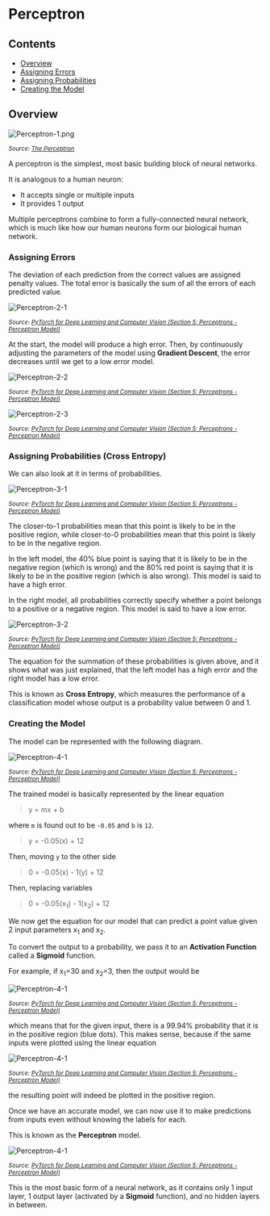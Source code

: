 # Perceptron

## Contents

* [Overview](#overview)
* [Assigning Errors](#assigning-errors)
* [Assigning Probabilities](#assigning-probabilities-cross-entropy)
* [Creating the Model](#creating-the-model)

## Overview

![Perceptron-1.png](./Perceptron/Perceptron-1-Intro.png)

<sub><i>Source: [The Perceptron](https://towardsdatascience.com/the-perceptron-3af34c84838c)</i></sub>

A perceptron is the simplest, most basic building block of neural networks.

It is analogous to a human neuron:
* It accepts single or multiple inputs
* It provides 1 output

Multiple perceptrons combine to form a fully-connected neural network, which is much like how our human neurons form our biological human network.

### Assigning Errors

The deviation of each prediction from the correct values are assigned penalty values. The total error is basically the sum of all the errors of each predicted value.

![Perceptron-2-1](./Perceptron/Perceptron-2-AssignPenalties-1.png)

<sub><i>Source: [PyTorch for Deep Learning and Computer Vision (Section 5: Perceptrons - Perceptron Model)](https://www.udemy.com/course/pytorch-for-deep-learning-and-computer-vision/)</i></sub>

At the start, the model will produce a high error. Then, by continuously adjusting the parameters of the model using **Gradient Descent**, the error decreases until we get to a low error model.

![Perceptron-2-2](./Perceptron/Perceptron-2-AssignPenalties-2.png)

<sub><i>Source: [PyTorch for Deep Learning and Computer Vision (Section 5: Perceptrons - Perceptron Model)](https://www.udemy.com/course/pytorch-for-deep-learning-and-computer-vision/)</i></sub>

![Perceptron-2-3](./Perceptron/Perceptron-2-AssignPenalties-3.png)

<sub><i>Source: [PyTorch for Deep Learning and Computer Vision (Section 5: Perceptrons - Perceptron Model)](https://www.udemy.com/course/pytorch-for-deep-learning-and-computer-vision/)</i></sub>

### Assigning Probabilities (Cross Entropy)

We can also look at it in terms of probabilities.

![Perceptron-3-1](./Perceptron/Perceptron-3-AssignProbabilities-1.png)

<sub><i>Source: [PyTorch for Deep Learning and Computer Vision (Section 5: Perceptrons - Perceptron Model)](https://www.udemy.com/course/pytorch-for-deep-learning-and-computer-vision/)</i></sub>

The closer-to-1 probabilities mean that this point is likely to be in the positive region, while closer-to-0 probabilities mean that this point is likely to be in the negative region.

In the left model, the 40% blue point is saying that it is likely to be in the negative region (which is wrong) and the 80% red point is saying that it is likely to be in the positive region (which is also wrong). This model is said to have a high error.

In the right model, all probabilities correctly specify whether a point belongs to a positive or a negative region. This model is said to have a low error.

![Perceptron-3-2](./Perceptron/Perceptron-3-AssignProbabilities-2.png)

<sub><i>Source: [PyTorch for Deep Learning and Computer Vision (Section 5: Perceptrons - Perceptron Model)](https://www.udemy.com/course/pytorch-for-deep-learning-and-computer-vision/)</i></sub>

The equation for the summation of these probabilities is given above, and it shows what was just explained, that the left model has a high error and the right model has a low error.

This is known as **Cross Entropy**, which measures the performance of a classification model whose output is a probability value between 0 and 1.

### Creating the Model

The model can be represented with the following diagram.

![Perceptron-4-1](./Perceptron/Perceptron-4-Node-1.png)

<sub><i>Source: [PyTorch for Deep Learning and Computer Vision (Section 5: Perceptrons - Perceptron Model)](https://www.udemy.com/course/pytorch-for-deep-learning-and-computer-vision/)</i></sub>

The trained model is basically represented by the linear equation

> y = mx + b

where `m` is found out to be `-0.05` and `b` is `12`.

> y = -0.05(x) + 12

Then, moving `y` to the other side

> 0 = -0.05(x) - 1(y) + 12

Then, replacing variables

> 0 = -0.05(x<sub>1</sub>) - 1(x<sub>2</sub>) + 12

We now get the equation for our model that can predict a point value given 2 input parameters x<sub>1</sub> and x<sub>2</sub>.

To convert the output to a probability, we pass it to an **Activation Function** called a **Sigmoid** function.

For example, if x<sub>1</sub>=30 and x<sub>2</sub>=3, then the output would be

![Perceptron-4-1](./Perceptron/Perceptron-4-Node-2.png)

<sub><i>Source: [PyTorch for Deep Learning and Computer Vision (Section 5: Perceptrons - Perceptron Model)](https://www.udemy.com/course/pytorch-for-deep-learning-and-computer-vision/)</i></sub>

which means that for the given input, there is a 99.94% probability that it is in the positive region (blue dots). This makes sense, because if the same inputs were plotted using the linear equation

![Perceptron-4-1](./Perceptron/Perceptron-4-Node-3.png)

<sub><i>Source: [PyTorch for Deep Learning and Computer Vision (Section 5: Perceptrons - Perceptron Model)](https://www.udemy.com/course/pytorch-for-deep-learning-and-computer-vision/)</i></sub>

the resulting point will indeed be plotted in the positive region.

Once we have an accurate model, we can now use it to make predictions from inputs even without knowing the labels for each.

This is known as the **Perceptron** model.

![Perceptron-4-1](./Perceptron/Perceptron-4-Node-4.png)

<sub><i>Source: [PyTorch for Deep Learning and Computer Vision (Section 5: Perceptrons - Perceptron Model)](https://www.udemy.com/course/pytorch-for-deep-learning-and-computer-vision/)</i></sub>

This is the most basic form of a neural network, as it contains only 1 input layer, 1 output layer (activated by a **Sigmoid** function), and no hidden layers in between.
